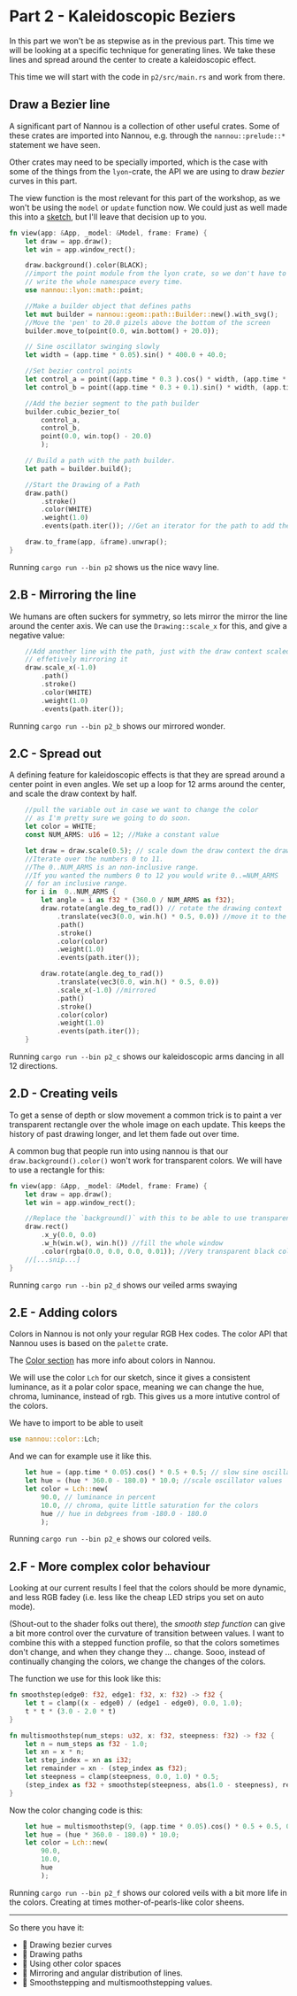 # Part 2 - Kaleidoscopic Beziers

In this part we won't be as stepwise as in the previous part.
This time we will be looking at a specific technique for generating lines.
We take these lines and spread around the center to create a kaleidoscopic effect.

This time we will start with the code in `p2/src/main.rs` and work from there.

## Draw a Bezier line
A significant part of Nannou is a collection of other useful crates.
Some of these crates are imported into Nannou, e.g. through the `nannou::prelude::*` statement we have seen.

Other crates may need to be specially imported, which is the case with some of the things from the `lyon`-crate, the API we are using to draw _bezier_ curves in this part.

The view function is the most relevant for this part of the workshop, as we won't be using the `model` or `update` function now.
We could just as well made this into a [sketch](https://guide.nannou.cc/tutorials/basics/sketch-vs-app.html), but I'll leave that decision up to you.

```rust
fn view(app: &App, _model: &Model, frame: Frame) {
    let draw = app.draw();
    let win = app.window_rect();

    draw.background().color(BLACK);
    //import the point module from the lyon crate, so we don't have to
    // write the whole namespace every time.
    use nannou::lyon::math::point;

    //Make a builder object that defines paths
    let mut builder = nannou::geom::path::Builder::new().with_svg();
    //Move the 'pen' to 20.0 pizels above the bottom of the screen
    builder.move_to(point(0.0, win.bottom() + 20.0));

    // Sine oscillator swinging slowly
    let width = (app.time * 0.05).sin() * 400.0 + 40.0;

    //Set bezier control points
    let control_a = point((app.time * 0.3 ).cos() * width, (app.time * 0.1).sin() * width);
    let control_b = point((app.time * 0.3 + 0.1).sin() * width, (app.time * 0.1).cos() * width);

    //Add the bezier segment to the path builder
    builder.cubic_bezier_to(
        control_a,
        control_b,
        point(0.0, win.top() - 20.0)
        );

    // Build a path with the path builder.
    let path = builder.build();

    //Start the Drawing of a Path
    draw.path()
        .stroke()
        .color(WHITE)
        .weight(1.0)
        .events(path.iter()); //Get an iterator for the path to add the points to the path drawing

    draw.to_frame(app, &frame).unwrap();
}
```

Running `cargo run --bin p2` shows us the nice wavy line.

## 2.B - Mirroring the line

We humans are often suckers for symmetry, so lets mirror the mirror the line around the center axis.
We can use the `Drawing::scale_x` for this, and give a negative value:

```rust
    //Add another line with the path, just with the draw context scaled with a negative value
    // effetively mirroring it
    draw.scale_x(-1.0)
        .path()
        .stroke()
        .color(WHITE)
        .weight(1.0)
        .events(path.iter());
```

Running `cargo run --bin p2_b` shows our mirrored wonder.

## 2.C - Spread out
A defining feature for kaleidoscopic effects is that they are spread around a center point in even angles.
We set up a loop for 12 arms around the center, and scale the draw context by half.

```rust
    //pull the variable out in case we want to change the color
    // as I'm pretty sure we going to do soon.
    let color = WHITE;
    const NUM_ARMS: u16 = 12; //Make a constant value

    let draw = draw.scale(0.5); // scale down the draw context the draw in half the size
    //Iterate over the numbers 0 to 11.
    //The 0..NUM_ARMS is an non-inclusive range.
    //If you wanted the numbers 0 to 12 you would write 0..=NUM_ARMS
    // for an inclusive range.
    for i in  0..NUM_ARMS {
        let angle = i as f32 * (360.0 / NUM_ARMS as f32);
        draw.rotate(angle.deg_to_rad()) // rotate the drawing context
            .translate(vec3(0.0, win.h() * 0.5, 0.0)) //move it to the center of the screen
            .path()
            .stroke()
            .color(color)
            .weight(1.0)
            .events(path.iter());

        draw.rotate(angle.deg_to_rad())
            .translate(vec3(0.0, win.h() * 0.5, 0.0))
            .scale_x(-1.0) //mirrored
            .path()
            .stroke()
            .color(color)
            .weight(1.0)
            .events(path.iter());
    }

```

Running `cargo run --bin p2_c` shows our kaleidoscopic arms dancing in all 12 directions.

## 2.D - Creating veils
To get a sense of depth or slow movement a common trick is to paint a ver transparent rectangle over the whole image on each update.
This keeps the history of past drawing longer, and let them fade out over time.

A common bug that people run into using nannou is that our `draw.background().color()` won't work for transparent colors.
We will have to use a rectangle for this:

```rust
fn view(app: &App, _model: &Model, frame: Frame) {
    let draw = app.draw();
    let win = app.window_rect();

    //Replace the `background()` with this to be able to use transparent colors
    draw.rect()
        .x_y(0.0, 0.0) 
        .w_h(win.w(), win.h()) //fill the whole window
        .color(rgba(0.0, 0.0, 0.0, 0.01)); //Very transparent black color
    //[...snip...]
}
```

Running `cargo run --bin p2_d` shows our veiled arms swaying

## 2.E - Adding colors
Colors in Nannou is not only your regular RGB Hex codes.
The color API that Nannou uses is based on the `palette` crate.

The [Color section](./cheat-sheet.md#colors) has more info about colors in Nannou.

We will use the color `Lch` for our sketch, since it gives a consistent luminance, as it a polar color space, meaning we can change the hue, chroma, luminance, instead of rgb.
This gives us a more intutive control of the colors.

We have to import to be able to useit

```rust
use nannou::color::Lch;
```

And we can for example use it like this.

```rust
    let hue = (app.time * 0.05).cos() * 0.5 + 0.5; // slow sine oscillator
    let hue = (hue * 360.0 - 180.0) * 10.0; //scale oscillator values
    let color = Lch::new( 
        90.0, // luminance in percent
        10.0, // chroma, quite little saturation for the colors
        hue // hue in debgrees from -180.0 - 180.0
        );
```

Running `cargo run --bin p2_e` shows our colored veils.

## 2.F - More complex color behaviour

Looking at our current results I feel that the colors should be more dynamic, and less RGB fadey (i.e. less like the cheap LED strips you set on auto mode).

(Shout-out to the shader folks out there), the _smooth step function_ can give a bit more control over the curvature of transition between values.
I want to combine this with a stepped function profile, so that the colors sometimes don't change, and when they change they ... change.
Sooo, instead of continually changing the colors, we change the changes of the colors.

The function we use for this look like this:

```rust
fn smoothstep(edge0: f32, edge1: f32, x: f32) -> f32 {
    let t = clamp((x - edge0) / (edge1 - edge0), 0.0, 1.0);
    t * t * (3.0 - 2.0 * t)
}

fn multismoothstep(num_steps: u32, x: f32, steepness: f32) -> f32 {
    let n = num_steps as f32 - 1.0;
    let xn = x * n;
    let step_index = xn as i32;
    let remainder = xn - (step_index as f32);
    let steepness = clamp(steepness, 0.0, 1.0) * 0.5;
    (step_index as f32 + smoothstep(steepness, abs(1.0 - steepness), remainder)) / n
}
```

Now the color changing code is this:

```rust
    let hue = multismoothstep(9, (app.time * 0.05).cos() * 0.5 + 0.5, 0.7);
    let hue = (hue * 360.0 - 180.0) * 10.0;
    let color = Lch::new( 
        90.0,
        10.0,
        hue
        );
```

Running `cargo run --bin p2_f` shows our colored veils with a bit more life in the colors.
Creating at times mother-of-pearls-like color sheens.

---

So there you have it:
* 🎉 Drawing bezier curves
* 🎉 Drawing paths
* 🎉 Using other color spaces
* 🎉 Mirroring and angular distribution of lines.
* 🎉 Smoothstepping and multismoothstepping values.


